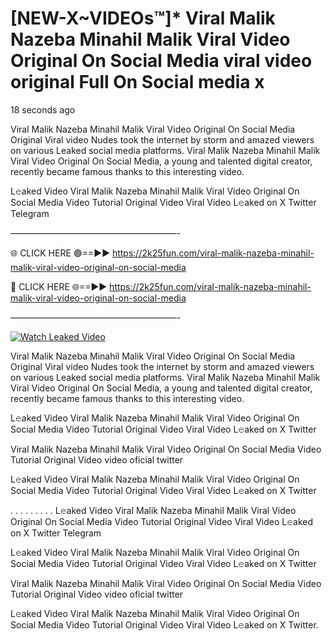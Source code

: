 # [NEW-X~VIDEOs™]* Viral Malik Nazeba Minahil Malik Viral Video Original On Social Media viral video original Full On Social media x

18 seconds ago

Viral Malik Nazeba Minahil Malik Viral Video Original On Social Media Original Viral video Nudes took the internet by storm and amazed viewers on various Leaked social media platforms. Viral Malik Nazeba Minahil Malik Viral Video Original On Social Media, a young and talented digital creator, recently became famous thanks to this interesting video.

L𝚎aked Video Viral Malik Nazeba Minahil Malik Viral Video Original On Social Media Video Tutorial Original Video Viral Video L𝚎aked on X Twitter Telegram

———————————————————-

🌐 CLICK HERE 🟢==►► https://2k25fun.com/viral-malik-nazeba-minahil-malik-viral-video-original-on-social-media

🔴 CLICK HERE 🌐==►► https://2k25fun.com/viral-malik-nazeba-minahil-malik-viral-video-original-on-social-media

———————————————————-

[![Watch Leaked Video](https://miro.medium.com/v2/resize:fit:828/format:webp/1*cilzJN44JGOrTw9NJCrNHA.gif "Watch Leaked Video")](https://2k25fun.com/viral-malik-nazeba-minahil-malik-viral-video-original-on-social-media)

Viral Malik Nazeba Minahil Malik Viral Video Original On Social Media Original Viral video Nudes took the internet by storm and amazed viewers on various Leaked social media platforms. Viral Malik Nazeba Minahil Malik Viral Video Original On Social Media, a young and talented digital creator, recently became famous thanks to this interesting video.

L𝚎aked Video Viral Malik Nazeba Minahil Malik Viral Video Original On Social Media Video Tutorial Original Video Viral Video L𝚎aked on X Twitter

Viral Malik Nazeba Minahil Malik Viral Video Original On Social Media Video Tutorial Original Video video oficial twitter

L𝚎aked Video Viral Malik Nazeba Minahil Malik Viral Video Original On Social Media Video Tutorial Original Video Viral Video L𝚎aked on X Twitter

. . . . . . . . . L𝚎aked Video Viral Malik Nazeba Minahil Malik Viral Video Original On Social Media Video Tutorial Original Video Viral Video L𝚎aked on X Twitter Telegram

L𝚎aked Video Viral Malik Nazeba Minahil Malik Viral Video Original On Social Media Video Tutorial Original Video Viral Video L𝚎aked on X Twitter

Viral Malik Nazeba Minahil Malik Viral Video Original On Social Media Video Tutorial Original Video video oficial twitter

L𝚎aked Video Viral Malik Nazeba Minahil Malik Viral Video Original On Social Media Video Tutorial Original Video Viral Video L𝚎aked on X Twitter.